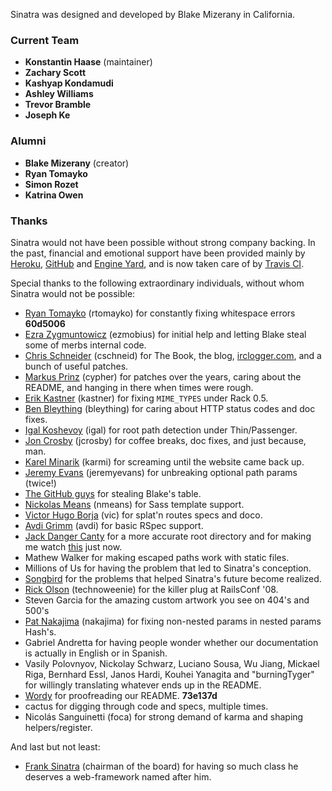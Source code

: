 Sinatra was designed and developed by Blake Mizerany in California.

### Current Team

* **Konstantin Haase** (maintainer)
* **Zachary Scott**
* **Kashyap Kondamudi**
* **Ashley Williams**
* **Trevor Bramble**
* **Joseph Ke**

### Alumni

* **Blake Mizerany** (creator)
* **Ryan Tomayko**
* **Simon Rozet**
* **Katrina Owen**

### Thanks

Sinatra would not have been possible without strong company backing.
In the past, financial and emotional support have been provided mainly by
[Heroku](http://heroku.com), [GitHub](https://github.com) and
[Engine Yard](http://www.engineyard.com/), and is now taken care of by
[Travis CI](http://travis-ci.com/).

Special thanks to the following extraordinary individuals, without whom
Sinatra would not be possible:

* [Ryan Tomayko](http://tomayko.com/) (rtomayko) for constantly fixing
  whitespace errors __60d5006__
* [Ezra Zygmuntowicz](http://brainspl.at/) (ezmobius) for initial help and
  letting Blake steal some of merbs internal code.
* [Chris Schneider](http://gittr.com) (cschneid) for The Book, the blog,
  [irclogger.com](http://irclogger.com/sinatra/), and a bunch of useful
  patches.
* [Markus Prinz](http://nuclearsquid.com/) (cypher) for patches over the
  years, caring about the README, and hanging in there when times were rough.
* [Erik Kastner](http://metaatem.net/) (kastner) for fixing `MIME_TYPES` under
  Rack 0.5.
* [Ben Bleything](http://blog.bleything.net/) (bleything) for caring about HTTP
  status codes and doc fixes.
* [Igal Koshevoy](http://twitter.com/igalko) (igal) for root path detection under
  Thin/Passenger.
* [Jon Crosby](http://joncrosby.me/) (jcrosby) for coffee breaks, doc fixes, and
  just because, man.
* [Karel Minarik](https://github.com/karmi) (karmi) for screaming until the
  website came back up.
* [Jeremy Evans](http://code.jeremyevans.net/) (jeremyevans) for unbreaking
  optional path params (twice!)
* [The GitHub guys](https://github.com/) for stealing Blake's table.
* [Nickolas Means](http://nmeans.org/) (nmeans) for Sass template support.
* [Victor Hugo Borja](https://github.com/vic) (vic) for splat'n routes specs and
  doco.
* [Avdi Grimm](http://avdi.org/) (avdi) for basic RSpec support.
* [Jack Danger Canty](http://jåck.com/) for a more accurate root directory
  and for making me watch [this](http://www.youtube.com/watch?v=ueaHLHgskkw) just
  now.
* Mathew Walker for making escaped paths work with static files.
* Millions of Us for having the problem that led to Sinatra's conception.
* [Songbird](http://getsongbird.com/) for the problems that helped Sinatra's
  future become realized.
* [Rick Olson](http://techno-weenie.net/) (technoweenie) for the killer plug
  at RailsConf '08.
* Steven Garcia for the amazing custom artwork you see on 404's and 500's
* [Pat Nakajima](http://patnakajima.com/) (nakajima) for fixing non-nested
  params in nested params Hash's.
* Gabriel Andretta for having people wonder whether our documentation is
  actually in English or in Spanish.
* Vasily Polovnyov, Nickolay Schwarz, Luciano Sousa, Wu Jiang,
  Mickael Riga, Bernhard Essl, Janos Hardi, Kouhei Yanagita and
  "burningTyger" for willingly translating whatever ends up in the README.
* [Wordy](https://wordy.com/) for proofreading our README. **73e137d**
* cactus for digging through code and specs, multiple times.
* Nicolás Sanguinetti (foca) for strong demand of karma and shaping
  helpers/register.

And last but not least:

* [Frank Sinatra](http://www.sinatra.com/) (chairman of the board) for having so much class he
  deserves a web-framework named after him.
